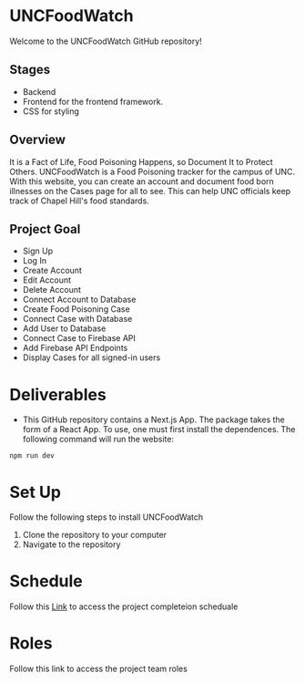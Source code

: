 # UNCFoodWatch

Welcome to the UNCFoodWatch GitHub repository!

## Stages

- Backend
- Frontend for the frontend framework.
- CSS for styling

## Overview

It is a Fact of Life, Food Poisoning Happens, so Document It to Protect Others. UNCFoodWatch is a Food Poisoning tracker for the campus of UNC. With this website, you can create an account and document food born illnesses on the Cases page for all to see. This can help UNC officials keep track of Chapel Hill's food standards. 

## Project Goal

- Sign Up 
- Log In
- Create Account 
- Edit Account
- Delete Account
- Connect Account to Database
- Create Food Poisoning Case
- Connect Case with Database
- Add User to Database
- Connect Case to Firebase API
- Add Firebase API Endpoints
- Display Cases for all signed-in users

# Deliverables

- This GitHub repository contains a Next.js App. The package takes the form of a React App. To use, one must first install the dependences. The following command will run the website: 

```
npm run dev
```
# Set Up

Follow the following steps to install UNCFoodWatch

1. Clone the repository to your computer 
2. Navigate to the repository

# Schedule

Follow this [Link](https://github.com/arogyadhakal/a99/blob/main/docs/roles.md) to access the project completeion scheduale

# Roles

Follow this link to access the project team roles
